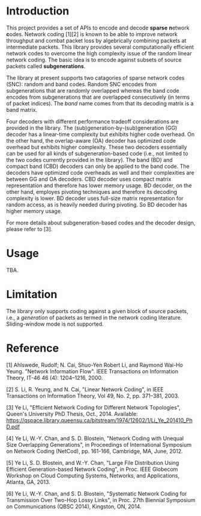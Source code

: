 Introduction
============
This project provides a set of APIs to encode and decode **sparse** **n**etwork **c**odes. Network coding [1][2] is known to be able to improve network throughput and combat packet loss by algebrically combining packets at intermediate packets. This library provides several computationally efficient network codes to overcome the high complexity issue of the random linear network coding. The basic idea is to encode against subsets of source packets called **subgenerations**.

The library at present supports two catagories of sparse network codes (SNC): random and band codes. Random SNC encodes from subgenerations that are randomly overlapped whereas the band code encodes from subgenerations that are overlapped consecutively (in terms of packet indices). The _band_ name comes from that its decoding matrix is a band matrix.

Four decoders with different performance tradeoff considerations are provided in the library. The (sub)generation-by-(sub)generation (GG) decoder has a linear-time complexity but exhibits higher code overhead. On the other hand, the overlap-aware (OA) decoder has optimized code overhead but exhibits higher complexity. These two decoders essentially can be used for all kinds of subgeneration-based code (i.e., not limited to the two codes currently provided in the library). The band (BD) and compact band (CBD) decoders can only be applied to the band code. The decoders have optimized code overheads as well and their complexities are between GG and OA decoders. CBD decoder uses compact matrix representation and therefore has lower memory usage. BD decoder, on the other hand, employes pivoting techniques and therefore its decoding complexity is lower. BD decoder uses full-size matrix representation for random access, as is heavily needed during pivoting. So BD decoder has higher memory usage.

For more details about subgeneration-based codes and the decoder design, please refer to [3].

Usage
============
TBA.

Limitation
============
The library only supports coding against a given block of source packets, i.e., a *generation* of packets as termed in the network coding literature. Sliding-window mode is not supported.

Reference
============
[1] Ahlswede, Rudolf; N. Cai, Shuo-Yen Robert Li, and Raymond Wai-Ho Yeung. "Network Information Flow". IEEE Transactions on Information Theory, IT-46 46 (4): 1204–1216, 2000.

[2] S. Li, R. Yeung, and N. Cai, "Linear Network Coding", in IEEE Transactions on Information Theory, Vol 49, No. 2, pp. 371–381, 2003.

[3] Ye Li, "Efficient Network Coding for Different Network Topologies", Queen's University PhD Thesis, Oct., 2014. Available: https://qspace.library.queensu.ca/bitstream/1974/12602/1/Li_Ye_201410_PhD.pdf

[4] Ye Li, W.-Y. Chan, and S. D. Blostein, "Network Coding with Unequal Size Overlapping Generations", in Proceedings of International Symposium on Network Coding (NetCod), pp. 161-166, Cambridge, MA, June, 2012.

[5] Ye Li, S. D. Blostein, and W.-Y. Chan, "Large File Distribution Using Efficient Generation-based Network Coding", in Proc. IEEE Globecom Workshop on Cloud Computing Systems, Networks, and Applications, Atlanta, GA, 2013.

[6] Ye Li, W.-Y. Chan, and S. D. Blostein, "Systematic Network Coding for Transmission Over Two-Hop Lossy Links", in Proc. 27th Biennial Symposium on Communications (QBSC 2014), Kingston, ON, 2014. 
